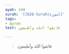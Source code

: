 ```yaml
---
ayah: 144
surah: '[[026-Surah|سورة]]'
tags:
- quran
text: فاتقوا الله وأطيعون

---
```

> فاتقوا الله وأطيعون
